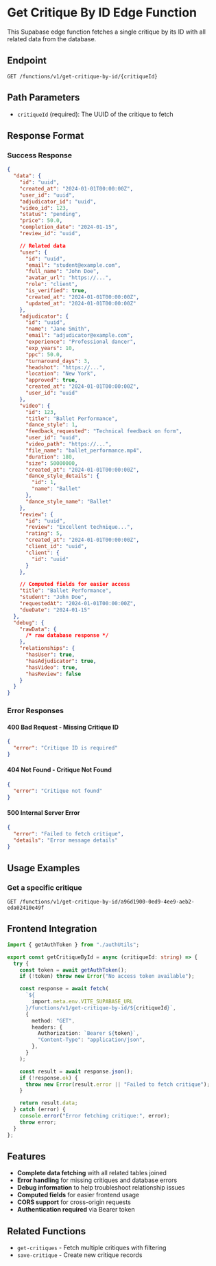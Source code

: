 # Get Critique By ID Edge Function

This Supabase edge function fetches a single critique by its ID with all related data from the database.

## Endpoint

`GET /functions/v1/get-critique-by-id/{critiqueId}`

## Path Parameters

- `critiqueId` (required): The UUID of the critique to fetch

## Response Format

### Success Response

```json
{
  "data": {
    "id": "uuid",
    "created_at": "2024-01-01T00:00:00Z",
    "user_id": "uuid",
    "adjudicator_id": "uuid",
    "video_id": 123,
    "status": "pending",
    "price": 50.0,
    "completion_date": "2024-01-15",
    "review_id": "uuid",

    // Related data
    "user": {
      "id": "uuid",
      "email": "student@example.com",
      "full_name": "John Doe",
      "avatar_url": "https://...",
      "role": "client",
      "is_verified": true,
      "created_at": "2024-01-01T00:00:00Z",
      "updated_at": "2024-01-01T00:00:00Z"
    },
    "adjudicator": {
      "id": "uuid",
      "name": "Jane Smith",
      "email": "adjudicator@example.com",
      "experience": "Professional dancer",
      "exp_years": 10,
      "ppc": 50.0,
      "turnaround_days": 3,
      "headshot": "https://...",
      "location": "New York",
      "approved": true,
      "created_at": "2024-01-01T00:00:00Z",
      "user_id": "uuid"
    },
    "video": {
      "id": 123,
      "title": "Ballet Performance",
      "dance_style": 1,
      "feedback_requested": "Technical feedback on form",
      "user_id": "uuid",
      "video_path": "https://...",
      "file_name": "ballet_performance.mp4",
      "duration": 180,
      "size": 50000000,
      "created_at": "2024-01-01T00:00:00Z",
      "dance_style_details": {
        "id": 1,
        "name": "Ballet"
      },
      "dance_style_name": "Ballet"
    },
    "review": {
      "id": "uuid",
      "review": "Excellent technique...",
      "rating": 5,
      "created_at": "2024-01-01T00:00:00Z",
      "client_id": "uuid",
      "client": {
        "id": "uuid"
      }
    },

    // Computed fields for easier access
    "title": "Ballet Performance",
    "student": "John Doe",
    "requestedAt": "2024-01-01T00:00:00Z",
    "dueDate": "2024-01-15"
  },
  "debug": {
    "rawData": {
      /* raw database response */
    },
    "relationships": {
      "hasUser": true,
      "hasAdjudicator": true,
      "hasVideo": true,
      "hasReview": false
    }
  }
}
```

### Error Responses

#### 400 Bad Request - Missing Critique ID

```json
{
  "error": "Critique ID is required"
}
```

#### 404 Not Found - Critique Not Found

```json
{
  "error": "Critique not found"
}
```

#### 500 Internal Server Error

```json
{
  "error": "Failed to fetch critique",
  "details": "Error message details"
}
```

## Usage Examples

### Get a specific critique

```
GET /functions/v1/get-critique-by-id/a96d1900-0ed9-4ee9-aeb2-eda02410e49f
```

## Frontend Integration

```typescript
import { getAuthToken } from "./authUtils";

export const getCritiqueById = async (critiqueId: string) => {
  try {
    const token = await getAuthToken();
    if (!token) throw new Error("No access token available");

    const response = await fetch(
      `${
        import.meta.env.VITE_SUPABASE_URL
      }/functions/v1/get-critique-by-id/${critiqueId}`,
      {
        method: "GET",
        headers: {
          Authorization: `Bearer ${token}`,
          "Content-Type": "application/json",
        },
      }
    );

    const result = await response.json();
    if (!response.ok) {
      throw new Error(result.error || "Failed to fetch critique");
    }

    return result.data;
  } catch (error) {
    console.error("Error fetching critique:", error);
    throw error;
  }
};
```

## Features

- **Complete data fetching** with all related tables joined
- **Error handling** for missing critiques and database errors
- **Debug information** to help troubleshoot relationship issues
- **Computed fields** for easier frontend usage
- **CORS support** for cross-origin requests
- **Authentication required** via Bearer token

## Related Functions

- `get-critiques` - Fetch multiple critiques with filtering
- `save-critique` - Create new critique records
